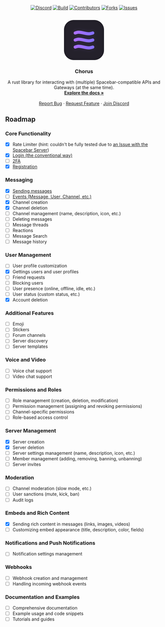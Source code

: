 <div align="center">

[![Discord]][Discord-invite]
[![Build][build-shield]][build-url]
[![Contributors][contributors-shield]][contributors-url]
[![Forks][forks-shield]][forks-url]
[![Issues][issues-shield]][issues-url]

</br>
<div align="center">
  <a href="https://github.com/polyphony-chat/chorus">
    <img src="https://raw.githubusercontent.com/polyphony-chat/design/main/branding/polyphony-chorus-round-8bit.png" alt="Logo" width="128" height="128">
  </a>

<h3 align="center">Chorus</h3>

  <p align="center">
    A rust library for interacting with (multiple) Spacebar-compatible APIs and Gateways (at the same time).
    <br />
    <a href="https://github.com/polyphony-chat/chorus"><strong>Explore the docs »</strong></a>
    <br />
    <br />
    <a href="https://github.com/polyphony-chat/chorus/issues">Report Bug</a>
    ·
    <a href="https://github.com/polyphony-chat/chorus/issues">Request Feature</a>
    ·
    <a href="https://discord.gg/8tKSC8wzDq">Join Discord</a>
  </p>
</div>

</div>

## Roadmap
### Core Functionality
- [x] Rate Limiter (hint: couldn't be fully tested due to [an Issue with the Spacebar Server](https://github.com/spacebarchat/server/issues/1022))
- [x] [Login (the conventional way)](https://github.com/polyphony-chat/chorus/issues/1)
- [ ] [2FA](https://github.com/polyphony-chat/chorus/issues/40)
- [x] [Registration](https://github.com/polyphony-chat/chorus/issues/1)

### Messaging
- [x] [Sending messages](https://github.com/polyphony-chat/chorus/issues/23)
- [ ] [Events (Message, User, Channel, etc.)](https://github.com/polyphony-chat/chorus/issues/51)
- [x] Channel creation
- [x] Channel deletion
- [ ] Channel management (name, description, icon, etc.)
- [ ] Deleting messages
- [ ] Message threads
- [ ] Reactions
- [ ] Message Search
- [ ] Message history

### User Management
- [ ] User profile customization
- [x] Gettings users and user profiles
- [ ] Friend requests
- [ ] Blocking users
- [ ] User presence (online, offline, idle, etc.)
- [ ] User status (custom status, etc.)
- [x] Account deletion

### Additional Features
- [ ] Emoji
- [ ] Stickers
- [ ] Forum channels
- [ ] Server discovery
- [ ] Server templates

### Voice and Video
- [ ] Voice chat support
- [ ] Video chat support

### Permissions and Roles
- [ ] Role management (creation, deletion, modification)
- [ ] Permission management (assigning and revoking permissions)
- [ ] Channel-specific permissions
- [ ] Role-based access control

### Server Management
- [x] Server creation
- [x] Server deletion
- [ ] Server settings management (name, description, icon, etc.)
- [ ] Member management (adding, removing, banning, unbanning)
- [ ] Server invites

### Moderation
- [ ] Channel moderation (slow mode, etc.)
- [ ] User sanctions (mute, kick, ban)
- [ ] Audit logs

### Embeds and Rich Content
- [x] Sending rich content in messages (links, images, videos)
- [ ] Customizing embed appearance (title, description, color, fields)

### Notifications and Push Notifications
- [ ] Notification settings management

### Webhooks
- [ ] Webhook creation and management
- [ ] Handling incoming webhook events

### Documentation and Examples
- [ ] Comprehensive documentation
- [ ] Example usage and code snippets
- [ ] Tutorials and guides

[Rust]: https://img.shields.io/badge/Rust-orange?style=plastic&logo=rust
[Rust-url]: https://www.rust-lang.org/
[build-shield]: https://img.shields.io/github/actions/workflow/status/polyphony-chat/chorus/rust.yml?style=flat
[build-url]: https://github.com/polyphony-chat/chorus/blob/main/.github/workflows/rust.yml
[contributors-shield]: https://img.shields.io/github/contributors/polyphony-chat/chorus.svg?style=flat
[contributors-url]: https://github.com/polyphony-chat/chorus/graphs/contributors
[forks-shield]: https://img.shields.io/github/forks/polyphony-chat/chorus.svg?style=flat
[forks-url]: https://github.com/polyphony-chat/chorus/network/members
[stars-shield]: https://img.shields.io/github/stars/polyphony-chat/chorus.svg?style=flat
[stars-url]: https://github.com/polyphony-chat/chorus/stargazers
[issues-shield]: https://img.shields.io/github/issues/polyphony-chat/chorus.svg?style=flat
[issues-url]: https://github.com/polyphony-chat/chorus/issues
[license-shield]: https://img.shields.io/github/license/polyphony-chat/chorus.svg?style=f;at
[license-url]: https://github.com/polyphony-chat/chorus/blob/master/LICENSE
[Discord]: https://dcbadge.vercel.app/api/server/m3FpcapGDD?style=flat
[Discord-invite]: https://discord.com/invite/m3FpcapGDD
